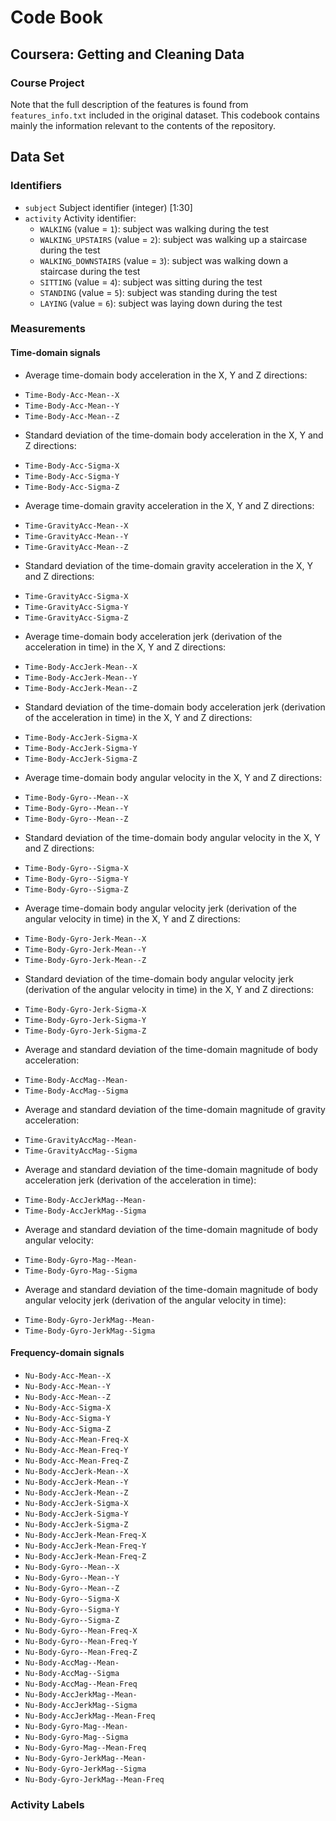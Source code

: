 # Code Book
## Coursera: Getting and Cleaning Data
### Course Project

Note that the full description of the features is found from `features_info.txt` included in the original dataset. This codebook contains  mainly the information relevant to the contents of the repository.

## Data Set
### Identifiers
* `subject`
  Subject identifier (integer) [1:30]
* `activity`
	Activity identifier: 
	- `WALKING` (value = `1`): subject was walking during the test
	- `WALKING_UPSTAIRS` (value = `2`): subject was walking up a staircase during the test
	- `WALKING_DOWNSTAIRS` (value = `3`): subject was walking down a staircase during the test
	- `SITTING` (value = `4`): subject was sitting during the test
	- `STANDING` (value = `5`): subject was standing during the test
	- `LAYING` (value = `6`): subject was laying down during the test
### Measurements

#### Time-domain signals

- Average time-domain body acceleration in the X, Y and Z directions:

* `Time-Body-Acc-Mean--X`
* `Time-Body-Acc-Mean--Y`
* `Time-Body-Acc-Mean--Z`

- Standard deviation of the time-domain body acceleration in the X, Y and Z directions:

* `Time-Body-Acc-Sigma-X`
* `Time-Body-Acc-Sigma-Y`
* `Time-Body-Acc-Sigma-Z`

- Average time-domain gravity acceleration in the X, Y and Z directions:

* `Time-GravityAcc-Mean--X`
* `Time-GravityAcc-Mean--Y`
* `Time-GravityAcc-Mean--Z`

- Standard deviation of the time-domain gravity acceleration in the X, Y and Z directions:

* `Time-GravityAcc-Sigma-X`
* `Time-GravityAcc-Sigma-Y`
* `Time-GravityAcc-Sigma-Z`

- Average time-domain body acceleration jerk (derivation of the acceleration in time) in the X, Y and Z directions:

* `Time-Body-AccJerk-Mean--X`
* `Time-Body-AccJerk-Mean--Y`
* `Time-Body-AccJerk-Mean--Z`

- Standard deviation of the time-domain body acceleration jerk (derivation of the acceleration in time) in the X, Y and Z directions:

* `Time-Body-AccJerk-Sigma-X`
* `Time-Body-AccJerk-Sigma-Y`
* `Time-Body-AccJerk-Sigma-Z`

- Average time-domain body angular velocity in the X, Y and Z directions:

* `Time-Body-Gyro--Mean--X`
* `Time-Body-Gyro--Mean--Y`
* `Time-Body-Gyro--Mean--Z`

- Standard deviation of the time-domain body angular velocity in the X, Y and Z directions:

* `Time-Body-Gyro--Sigma-X`
* `Time-Body-Gyro--Sigma-Y`
* `Time-Body-Gyro--Sigma-Z`

- Average time-domain body angular velocity jerk (derivation of the angular velocity in time) in the X, Y and Z directions:

* `Time-Body-Gyro-Jerk-Mean--X`
* `Time-Body-Gyro-Jerk-Mean--Y`
* `Time-Body-Gyro-Jerk-Mean--Z`

- Standard deviation of the time-domain body angular velocity jerk (derivation of the angular velocity in time) in the X, Y and Z directions:

* `Time-Body-Gyro-Jerk-Sigma-X`
* `Time-Body-Gyro-Jerk-Sigma-Y`
* `Time-Body-Gyro-Jerk-Sigma-Z`

- Average and standard deviation of the time-domain magnitude of body acceleration:

* `Time-Body-AccMag--Mean-`
* `Time-Body-AccMag--Sigma`

- Average and standard deviation of the time-domain magnitude of gravity acceleration:

* `Time-GravityAccMag--Mean-`
* `Time-GravityAccMag--Sigma`


- Average and standard deviation of the time-domain magnitude of body acceleration jerk (derivation of the acceleration in time):
* `Time-Body-AccJerkMag--Mean-`
* `Time-Body-AccJerkMag--Sigma`

- Average and standard deviation of the time-domain magnitude of body angular velocity:

* `Time-Body-Gyro-Mag--Mean-`
* `Time-Body-Gyro-Mag--Sigma`

- Average and standard deviation of the time-domain magnitude of body angular velocity jerk (derivation of the angular velocity in time):

* `Time-Body-Gyro-JerkMag--Mean-`
* `Time-Body-Gyro-JerkMag--Sigma`

#### Frequency-domain signals

* `Nu-Body-Acc-Mean--X`
* `Nu-Body-Acc-Mean--Y`
* `Nu-Body-Acc-Mean--Z`
* `Nu-Body-Acc-Sigma-X`
* `Nu-Body-Acc-Sigma-Y`
* `Nu-Body-Acc-Sigma-Z`
* `Nu-Body-Acc-Mean-Freq-X`
* `Nu-Body-Acc-Mean-Freq-Y`
* `Nu-Body-Acc-Mean-Freq-Z`
* `Nu-Body-AccJerk-Mean--X`
* `Nu-Body-AccJerk-Mean--Y`
* `Nu-Body-AccJerk-Mean--Z`
* `Nu-Body-AccJerk-Sigma-X`
* `Nu-Body-AccJerk-Sigma-Y`
* `Nu-Body-AccJerk-Sigma-Z`
* `Nu-Body-AccJerk-Mean-Freq-X`
* `Nu-Body-AccJerk-Mean-Freq-Y`
* `Nu-Body-AccJerk-Mean-Freq-Z`
* `Nu-Body-Gyro--Mean--X`
* `Nu-Body-Gyro--Mean--Y`
* `Nu-Body-Gyro--Mean--Z`
* `Nu-Body-Gyro--Sigma-X`
* `Nu-Body-Gyro--Sigma-Y`
* `Nu-Body-Gyro--Sigma-Z`
* `Nu-Body-Gyro--Mean-Freq-X`
* `Nu-Body-Gyro--Mean-Freq-Y`
* `Nu-Body-Gyro--Mean-Freq-Z`
* `Nu-Body-AccMag--Mean-`
* `Nu-Body-AccMag--Sigma`
* `Nu-Body-AccMag--Mean-Freq`
* `Nu-Body-AccJerkMag--Mean-`
* `Nu-Body-AccJerkMag--Sigma`
* `Nu-Body-AccJerkMag--Mean-Freq`
* `Nu-Body-Gyro-Mag--Mean-`
* `Nu-Body-Gyro-Mag--Sigma`
* `Nu-Body-Gyro-Mag--Mean-Freq`
* `Nu-Body-Gyro-JerkMag--Mean-`
* `Nu-Body-Gyro-JerkMag--Sigma`
* `Nu-Body-Gyro-JerkMag--Mean-Freq`

### Activity Labels
